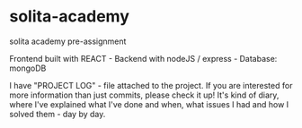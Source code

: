 # solita-academy
solita academy pre-assignment

Frontend built with REACT - Backend with nodeJS / express - Database: mongoDB



I have "PROJECT LOG" - file attached to the project. If you are interested for more information than just commits, please check it up! It's kind of diary, where I've explained what I've done and when, what issues I had and how I solved them - day by day.

